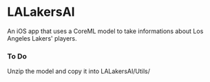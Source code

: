 # LALakersAI
An iOS app that uses a CoreML model to take informations about Los Angeles Lakers' players.

### To Do
Unzip the model and copy it into LALakersAI/Utils/
